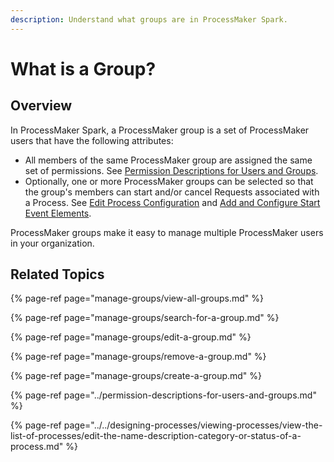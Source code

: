 ```yaml
---
description: Understand what groups are in ProcessMaker Spark.
---
```


# What is a Group?

## Overview

In ProcessMaker Spark, a ProcessMaker group is a set of ProcessMaker users that have the following attributes:

* All members of the same ProcessMaker group are assigned the same set of permissions. See [Permission Descriptions for Users and Groups](../permission-descriptions-for-users-and-groups.md).
* Optionally, one or more ProcessMaker groups can be selected so that the group's members can start and/or cancel Requests associated with a Process. See [Edit Process Configuration](../../designing-processes/viewing-processes/view-the-list-of-processes/edit-the-name-description-category-or-status-of-a-process.md#edit-configuration-information-about-a-process) and [Add and Configure Start Event Elements](../../designing-processes/process-design/model-your-process/add-and-configure-an-event-element.md).

ProcessMaker groups make it easy to manage multiple ProcessMaker users in your organization.

## Related Topics

{% page-ref page="manage-groups/view-all-groups.md" %}

{% page-ref page="manage-groups/search-for-a-group.md" %}

{% page-ref page="manage-groups/edit-a-group.md" %}

{% page-ref page="manage-groups/remove-a-group.md" %}

{% page-ref page="manage-groups/create-a-group.md" %}

{% page-ref page="../permission-descriptions-for-users-and-groups.md" %}

{% page-ref page="../../designing-processes/viewing-processes/view-the-list-of-processes/edit-the-name-description-category-or-status-of-a-process.md" %}

